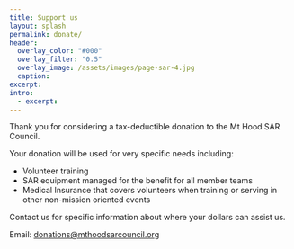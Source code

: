 ```yaml
---
title: Support us
layout: splash
permalink: donate/
header:
  overlay_color: "#000"
  overlay_filter: "0.5"
  overlay_image: /assets/images/page-sar-4.jpg
  caption:
excerpt:
intro: 
  - excerpt:
---
```


Thank you for considering a tax-deductible donation to the Mt Hood SAR Council.

Your donation will be used for very specific needs including:

- Volunteer training
- SAR equipment managed for the benefit for all member teams
- Medical Insurance that covers volunteers when training or serving in other non-mission oriented events

Contact us for specific information about where your dollars can assist us.

Email: [donations@mthoodsarcouncil.org](mailto:donations@mthoodsarcouncil.org)